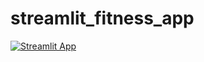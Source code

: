 # streamlit_fitness_app

[![Streamlit App](https://static.streamlit.io/badges/streamlit_badge_black_white.svg)](https://lewis1286-streamlit-fitness-app-app-5oy9yb.streamlitapp.com)